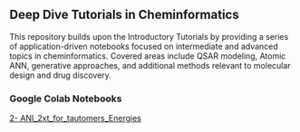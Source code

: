 ## Deep Dive Tutorials in Cheminformatics
This repository builds upon the Introductory Tutorials by providing a series of application-driven notebooks focused on intermediate and advanced topics in cheminformatics. Covered areas include QSAR modeling, Atomic ANN, generative approaches, and additional methods relevant to molecular design and drug discovery. 

### **Google Colab Notebooks**

[2- ANI_2xt_for_tautomers_Energies](https://colab.research.google.com/github/sofia-sunny/Atomic_Neural-Network/blob/main/02_ANI_2xt_for_tautomers_Energies.ipynb)
